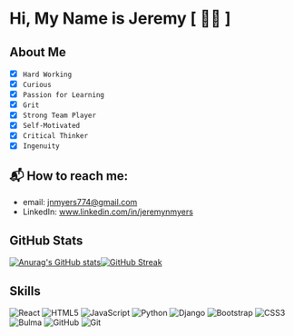 # Hi, My Name is Jeremy [ ✌🏽 ]


## About Me
- [x] `Hard Working`
- [x] `Curious`
- [x] `Passion for Learning`
- [x] `Grit`
- [x] `Strong Team Player`
- [x] `Self-Motivated`
- [x] `Critical Thinker`
- [x] `Ingenuity`

## 📬 How to reach me:
  -  email: jnmyers774@gmail.com
  -  LinkedIn: www.linkedin.com/in/jeremynmyers

## **GitHub Stats**
[![Anurag's GitHub stats](https://github-readme-stats.vercel.app/api?username=jaymy45&show_icons=true&theme=github_dark)](https://github.com/anuraghazra/github-readme-stats)[![GitHub Streak](https://streak-stats.demolab.com/?user=jaymy45&theme=dark&codeSTACKr)](https://git.io/streak-stats)

## **Skills**
![React](https://img.shields.io/badge/react-%2320232a.svg?style=for-the-badge&logo=react&logoColor=%2361DAFB)
![HTML5](https://img.shields.io/badge/html5-%23E34F26.svg?style=for-the-badge&logo=html5&logoColor=white)
![JavaScript](https://img.shields.io/badge/javascript-%23323330.svg?style=for-the-badge&logo=javascript&logoColor=%23F7DF1E)
![Python](https://img.shields.io/badge/python-3670A0?style=for-the-badge&logo=python&logoColor=ffdd54)
![Django](https://img.shields.io/badge/django-%23092E20.svg?style=for-the-badge&logo=django&logoColor=white)
![Bootstrap](https://img.shields.io/badge/bootstrap-%23563D7C.svg?style=for-the-badge&logo=bootstrap&logoColor=white)
![CSS3](https://img.shields.io/badge/css3-%231572B6.svg?style=for-the-badge&logo=css3&logoColor=white)
![Bulma](https://img.shields.io/badge/bulma-00D0B1?style=for-the-badge&logo=bulma&logoColor=white)
![GitHub](https://img.shields.io/badge/github-%23121011.svg?style=for-the-badge&logo=github&logoColor=white)
![Git](https://img.shields.io/badge/git-%23F05033.svg?style=for-the-badge&logo=git&logoColor=white)


<!--
**JayMy45/JayMy45** is a ✨ _special_ ✨ repository because its `README.md` (this file) appears on your GitHub profile.

Here are some ideas to get you started:

- 🔭 I’m currently working on ...
- 🌱 I’m currently learning ...
- 👯 I’m looking to collaborate on ...
- 🤔 I’m looking for help with ...
- 💬 Ask me about ...
- 📫 How to reach me: ...
- 😄 Pronouns: ...
- ⚡ Fun fact: ...
-->
